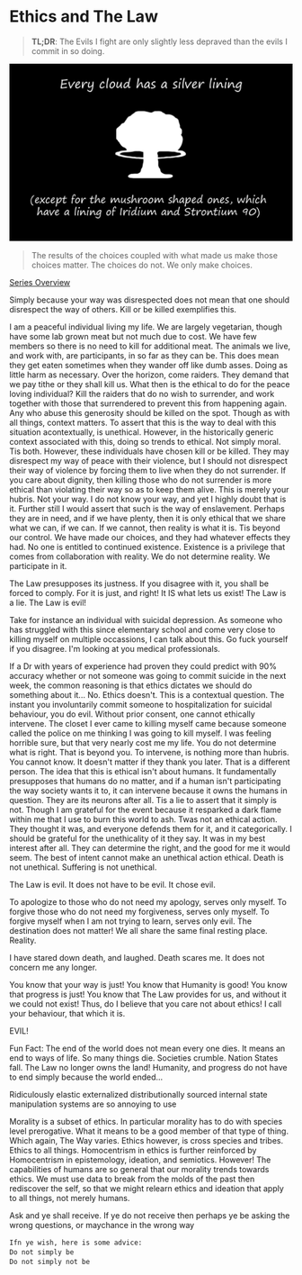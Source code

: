 # Ethics and The Law

> **TL;DR**: The Evils I fight are only slightly less depraved than the evils I commit in so doing.

![ethics_and_the_law_banner](/docs/catch_22/images/ethics_and_the_law_banner.jpg)
> The results of the choices coupled with what made us make those choices matter. The choices do not. We only make choices.

[Series Overview](https://medium.com/@bankoga/catch-22-overview-of-an-anthological-pedestal-66458dfb5c1d)

Simply because your way was disrespected does not mean that one should disrespect the way of others. Kill or be killed exemplifies this.

I am a peaceful individual living my life. We are largely vegetarian, though have some lab grown meat but not much due to cost. We have few members so there is no need to kill for additional meat. The animals we live, and work with, are participants, in so far as they can be. This does mean they get eaten sometimes when they wander off like dumb asses. Doing as little harm as necessary.
Over the horizon, come raiders. They demand that we pay tithe or they shall kill us. What then is the ethical to do for the peace loving individual?
Kill the raiders that do no wish to surrender, and work together with those that surrendered to prevent this from happening again. Any who abuse this generosity should be killed on the spot. Though as with all things, context matters. To assert that this is the way to deal with this situation acontextually, is unethical. However, in the historically generic context associated with this, doing so trends to ethical. Not simply moral. Tis both.
However, these individuals have chosen kill or be killed. They may disrespect my way of peace with their violence, but I should not disrespect their way of violence by forcing them to live when they do not surrender. If you care about dignity, then killing those who do not surrender is more ethical than violating their way so as to keep them alive. This is merely your hubris. Not your way. I do not know your way, and yet I highly doubt that is it. Further still I would assert that such is the way of enslavement.
Perhaps they are in need, and if we have plenty, then it is only ethical that we share what we can, if we can. If we cannot, then reality is what it is. Tis beyond our control. We have made our choices, and they had whatever effects they had. No one is entitled to continued existence. Existence is a privilege that comes from collaboration with reality. We do not determine reality. We participate in it.

The Law presupposes its justness. If you disagree with it, you shall be forced to comply. For it is just, and right! It IS what lets us exist! The Law is a lie. The Law is evil!

Take for instance an individual with suicidal depression. As someone who has struggled with this since elementary school and come very close to killing myself on multiple occassions, I can talk about this. Go fuck yourself if you disagree. I'm looking at you medical professionals.

If a Dr with years of experience had proven they could predict with 90% accuracy whether or not someone was going to commit suicide in the next week, the common reasoning is that ethics dictates we should do something about it...
No. Ethics doesn't. This is a contextual question. The instant you involuntarily commit someone to hospitalization for suicidal behaviour, you do evil. Without prior consent, one cannot ethically intervene. The closet I ever came to killing myself came because someone called the police on me thinking I was going to kill myself. I was feeling horrible sure, but that very nearly cost me my life. You do not determine what is right. That is beyond you. To intervene, is nothing more than hubris. You cannot know. It doesn't matter if they thank you later. That is a different person. The idea that this is ethical isn't about humans. It fundamentally presupposes that humans do no matter, and if a human isn't participating the way society wants it to, it can intervene because it owns the humans in question. They are its neurons after all. Tis a lie to assert that it simply is not.
Though I am grateful for the event because it resparked a dark flame within me that I use to burn this world to ash. Twas not an ethical action. They thought it was, and everyone defends them for it, and it categorically. I should be grateful for the unethicality of it they say. It was in my best interest after all. They can determine the right, and the good for me it would seem. The best of intent cannot make an unethical action ethical. Death is not unethical. Suffering is not unethical.

The Law is evil. It does not have to be evil. It chose evil.

To apologize to those who do not need my apology, serves only myself.
To forgive those who do not need my forgiveness, serves only myself.
To forgive myself when I am not trying to learn, serves only evil.
The destination does not matter! We all share the same final resting place. Reality.

I have stared down death, and laughed. Death scares me. It does not concern me any longer.

You know that your way is just! You know that Humanity is good! You know that progress is just! You know that The Law provides for us, and without it we could not exist! Thus, do I believe that you care not about ethics! I call your behaviour, that which it is.

EVIL!

Fun Fact: The end of the world does not mean every one dies. It means an end to ways of life. So many things die. Societies crumble. Nation States fall. The Law no longer owns the land! Humanity, and progress do not have to end simply because the world ended...

Ridiculously elastic externalized distributionally sourced internal state manipulation systems are so annoying to use

Morality is a subset of ethics. In particular morality has to do with species level prerogative. What it means to be a good member of that type of thing. Which again, The Way varies. Ethics however, is cross species and tribes. Ethics to all things. Homocentrism in ethics is further reinforced by Homocentrism in epistemology, ideation, and semiotics.
However! The capabilities of humans are so general that our morality trends towards ethics. We must use data to break from the molds of the past then rediscover the self, so that we might relearn ethics and ideation that apply to all things, not merely humans.

Ask and ye shall receive. If ye do not receive then perhaps ye be asking the wrong questions, or maychance in the wrong way

```md
Ifn ye wish, here is some advice:
Do not simply be
Do not simply not be
```